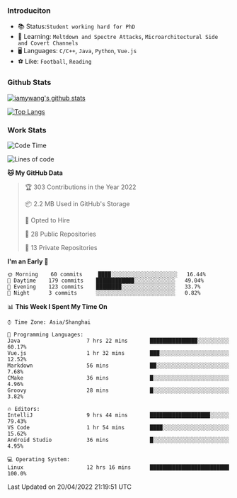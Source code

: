 ### Introduciton

- 📚 Status:`Student working hard for PhD`
- 🔎 Learning: `Meltdown and Spectre Attacks`, `Microarchitectural Side and Covert Channels`
- 🖥️ Languages: `C/C++`, `Java`, `Python`, `Vue.js`
- ⚽ Like: `Football`, `Reading`

### Github Stats

[![iamywang's github stats](https://github-readme-stats.vercel.app/api?username=iamywang&count_private=true&show_icons=true)]()

[![Top Langs](https://github-readme-stats.vercel.app/api/top-langs/?username=iamywang&layout=compact)]()

### Work Stats

<!--START_SECTION:waka-->
![Code Time](http://img.shields.io/badge/Code%20Time-274%20hrs%2019%20mins-blue)

![Lines of code](https://img.shields.io/badge/From%20Hello%20World%20I%27ve%20Written-275%20Thousand%20lines%20of%20code-blue)

**🐱 My GitHub Data** 

> 🏆 303 Contributions in the Year 2022
 > 
> 📦 2.2 MB Used in GitHub's Storage 
 > 
> 💼 Opted to Hire
 > 
> 📜 28 Public Repositories 
 > 
> 🔑 13 Private Repositories  
 > 
**I'm an Early 🐤** 

```text
🌞 Morning    60 commits     ████░░░░░░░░░░░░░░░░░░░░░   16.44% 
🌆 Daytime    179 commits    ████████████░░░░░░░░░░░░░   49.04% 
🌃 Evening    123 commits    ████████░░░░░░░░░░░░░░░░░   33.7% 
🌙 Night      3 commits      ░░░░░░░░░░░░░░░░░░░░░░░░░   0.82%

```


📊 **This Week I Spent My Time On** 

```text
⌚︎ Time Zone: Asia/Shanghai

💬 Programming Languages: 
Java                     7 hrs 22 mins       ███████████████░░░░░░░░░░   60.17% 
Vue.js                   1 hr 32 mins        ███░░░░░░░░░░░░░░░░░░░░░░   12.52% 
Markdown                 56 mins             ██░░░░░░░░░░░░░░░░░░░░░░░   7.68% 
CMake                    36 mins             █░░░░░░░░░░░░░░░░░░░░░░░░   4.96% 
Groovy                   28 mins             █░░░░░░░░░░░░░░░░░░░░░░░░   3.82%

🔥 Editors: 
IntelliJ                 9 hrs 44 mins       ███████████████████░░░░░░   79.43% 
VS Code                  1 hr 54 mins        ████░░░░░░░░░░░░░░░░░░░░░   15.62% 
Android Studio           36 mins             █░░░░░░░░░░░░░░░░░░░░░░░░   4.95%

💻 Operating System: 
Linux                    12 hrs 16 mins      █████████████████████████   100.0%

```


 Last Updated on 20/04/2022 21:19:51 UTC
<!--END_SECTION:waka-->
